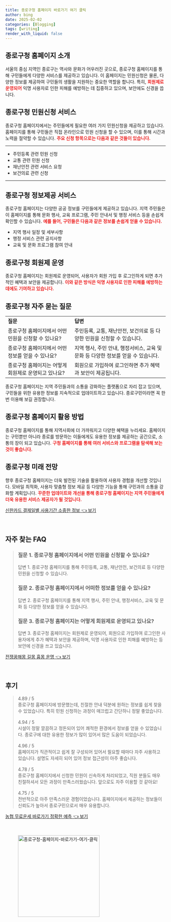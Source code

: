 ```yaml
---
title: 종로구청 홈페이지 바로가기 여기 클릭
author: bing
date: 2025-02-02
categories: [Blogging]
tags: [writing]
render_with_liquid: false
---
```



<h2 id='종로구청_홈페이지_소개'>종로구청 홈페이지 소개</h2>

<p>서울의 중심 지역인 종로구는 역사와 문화가 어우러진 곳으로, 종로구청 홈페이지를 통해 구민들에게 다양한 서비스를 제공하고 있습니다. 이 홈페이지는 민원신청은 물론, 다양한 정보를 제공하여 구민들의 생활을 지원하는 중요한 역할을 합니다. 특히, <b><span style="color: #ee2323;">회원제로 운영되어</span></b> 익명 사용자로 인한 피해를 예방하는 데 집중하고 있으며, 보안에도 신경을 씁니다.</p>

<h2 id='종로구청_민원신청_서비스'>종로구청 민원신청 서비스</h2>

<p>종로구청 홈페이지에서는 주민들에게 필요한 여러 가지 민원신청을 제공하고 있습니다. 홈페이지를 통해 구민들은 직접 온라인으로 민원 신청을 할 수 있으며, 이를 통해 시간과 노력을 절약할 수 있습니다. <b><span style="color: #ee2323;">주요 신청 항목으로는 다음과 같은 것들이 있습니다.</span></b></p>

<hr />

<ul>
    <li>주민등록 관련 민원 신청</li>
    <li>교통 관련 민원 신청</li>
    <li>재난안전 관련 서비스 요청</li>
    <li>보건의료 관련 신청</li>
</ul>

<hr />

<h2 id='종로구청_정보제공_서비스'>종로구청 정보제공 서비스</h2>

<p>종로구청 홈페이지는 다양한 공공 정보를 구민들에게 제공하고 있습니다. 지역 주민들은 이 홈페이지를 통해 문화 행사, 교육 프로그램, 주민 안내서 및 행정 서비스 등을 손쉽게 확인할 수 있습니다. <b><span style="color: #ee2323;">예를 들어, 구민들은 다음과 같은 정보를 손쉽게 얻을 수 있습니다.</span></b></p>

<ul>
    <li>지역 행사 일정 및 세부사항</li>
    <li>행정 서비스 관련 공지사항</li>
    <li>교육 및 문화 프로그램 참여 안내</li>
</ul>

<h2 id='종로구청_회원제_운영'>종로구청 회원제 운영</h2>

<p>종로구청 홈페이지는 회원제로 운영되어, 사용자가 회원 가입 후 로그인하게 되면 추가적인 혜택과 보안을 제공합니다. <b><span style="color: #ee2323;">이와 같은 방식은 익명 사용자로 인한 피해를 예방하는 데에도 기여하고 있습니다.</span></b></p>

<h2 id='종로구청_자주_묻는_질문'>종로구청 자주 묻는 질문</h2>

<table>
    <tr>
        <td><b>질문</b></td>
        <td><b>답변</b></td>
    </tr>
    <tr>
        <td>종로구청 홈페이지에서 어떤 민원을 신청할 수 있나요?</td>
        <td>주민등록, 교통, 재난안전, 보건의료 등 다양한 민원을 신청할 수 있습니다.</td>
    </tr>
    <tr>
        <td>종로구청 홈페이지에서 어떤 정보를 얻을 수 있나요?</td>
        <td>지역 행사, 주민 안내, 행정서비스, 교육 및 문화 등 다양한 정보를 얻을 수 있습니다.</td>
    </tr>
    <tr>
        <td>종로구청 홈페이지는 어떻게 회원제로 운영되고 있나요?</td>
        <td>회원으로 가입하여 로그인하면 추가 혜택과 보안이 제공됩니다.</td>
    </tr>
</table>

<p>종로구청 홈페이지는 지역 주민들과의 소통을 강화하는 플랫폼으로 자리 잡고 있으며, 구민들을 위한 유용한 정보를 지속적으로 업데이트하고 있습니다. 종로구민이라면 꼭 한 번 이용해 보길 권장합니다.</p>

<h2 id='종로구청_홈페이지_활용'>종로구청 홈페이지 활용 방법</h2>

<p>종로구청 홈페이지를 통해 지역사회에 더 가까워지고 다양한 혜택을 누리세요. 홈페이지는 구민뿐만 아니라 종로를 방문하는 이들에게도 유용한 정보를 제공하는 공간으로, 소통의 장이 되고 있습니다. <b><span style="color: #ee2323;">구청 홈페이지를 통해 여러 서비스와 프로그램을 탐색해 보는 것이 좋습니다.</span></b></p>

<h2 id='종로구청_미래_전망'>종로구청 미래 전망</h2>

<p>향후 종로구청 홈페이지는 더욱 발전된 기술을 활용하여 사용자 경험을 개선할 것입니다. 모바일 최적화, 사용자 맞춤형 정보 제공 등 다양한 기능을 통해 구민과의 소통을 강화할 계획입니다. <b><span style="color: #ee2323;">꾸준한 업데이트와 개선을 통해 종로구청 홈페이지는 지역 주민들에게 더욱 유용한 서비스 제공자가 될 것입니다.</span></b></p>


<p><a class="click-button" title="신한카드 결제일별 사용기간 소중한 정보" href="https://24nara.github.io/posts/%EC%8B%A0%ED%95%9C%EC%B9%B4%EB%93%9C-%EA%B2%B0%EC%A0%9C%EC%9D%BC%EB%B3%84-%EC%82%AC%EC%9A%A9%EA%B8%B0%EA%B0%84-%EC%86%8C%EC%A4%91%ED%95%9C-%EC%A0%95%EB%B3%B4/" rel="dofollow">신한카드 결제일별 사용기간 소중한 정보 👈 보기</a></p><br>
<h2 id='자주_찾는_FAQ'>자주 찾는 FAQ</h2>
<div itemscope="" itemtype="https://schema.org/FAQPage"> 
<blockquote> 
<div itemscope="" itemprop="mainEntity" itemtype="https://schema.org/Question"> 
<h3 itemprop="name">질문 1. 종로구청 홈페이지에서 어떤 민원을 신청할 수 있나요?</h3> 
<div itemscope="" itemprop="acceptedAnswer" itemtype="https://schema.org/Answer"> 
<span itemprop="text"> 
<p>답변 1. 종로구청 홈페이지를 통해 주민등록, 교통, 재난안전, 보건의료 등 다양한 민원을 신청할 수 있습니다.</p> 
</span> 
</div> 
</div> 

<div itemscope="" itemprop="mainEntity" itemtype="https://schema.org/Question"> 
<h3 itemprop="name">질문 2. 종로구청 홈페이지에서 어떠한 정보를 얻을 수 있나요?</h3> 
<div itemscope="" itemprop="acceptedAnswer" itemtype="https://schema.org/Answer"> 
<span itemprop="text"> 
<p>답변 2. 종로구청 홈페이지를 통해 지역 행사, 주민 안내, 행정서비스, 교육 및 문화 등 다양한 정보를 얻을 수 있습니다.</p> 
</span> 
</div> 
</div> 

<div itemscope="" itemprop="mainEntity" itemtype="https://schema.org/Question"> 
<h3 itemprop="name">질문 3. 종로구청 홈페이지는 어떻게 회원제로 운영되고 있나요?</h3> 
<div itemscope="" itemprop="acceptedAnswer" itemtype="https://schema.org/Answer"> 
<span itemprop="text"> 
<p>답변 3. 종로구청 홈페이지는 회원제로 운영되어, 회원으로 가입하여 로그인한 사용자에게 추가 혜택과 보안을 제공하며, 익명 사용자로 인한 피해를 예방하는 등 보안에 신경을 쓰고 있습니다.</p> 
</span> 
</div> 
</div> 
</blockquote> 
</div>
<p><a class="click-button" title="전쟁꿈해몽 길몽 흉몽 운명" href="https://24nara.github.io/posts/%EC%A0%84%EC%9F%81%EA%BF%88%ED%95%B4%EB%AA%BD-%EA%B8%B8%EB%AA%BD-%ED%9D%89%EB%AA%BD-%EC%9A%B4%EB%AA%85/" rel="dofollow">전쟁꿈해몽 길몽 흉몽 운명 👈 보기</a></p><br>
<h2 id='후기'>후기</h2>
<div itemscope itemtype="https://schema.org/Product">
  <blockquote>
  <div itemprop="review" itemscope itemtype="https://schema.org/Review">
      <div itemprop="reviewRating" itemscope itemtype="https://schema.org/Rating"> <span itemprop="ratingValue">4.89</span> / <span itemprop="bestRating">5</span> </div>
      <span itemprop="reviewBody">종로구청 홈페이지에 방문했는데, 친절한 안내 덕분에 원하는 정보를 쉽게 찾을 수 있었습니다. 특히 민원 신청하는 과정이 매끄럽고 간단하니 정말 좋았습니다.</span>
  </div>
  <br>
  <div itemprop="review" itemscope itemtype="https://schema.org/Review">
      <div itemprop="reviewRating" itemscope itemtype="https://schema.org/Rating"> <span itemprop="ratingValue">4.94</span> / <span itemprop="bestRating">5</span> </div>
      <span itemprop="reviewBody">시설이 정말 깔끔하고 정돈되어 있어 쾌적한 환경에서 정보를 얻을 수 있었습니다. 종로구에 대한 유용한 정보가 많이 있어서 많은 도움이 되었습니다.</span>
  </div>
  <br>
  <div itemprop="review" itemscope itemtype="https://schema.org/Review">
      <div itemprop="reviewRating" itemscope itemtype="https://schema.org/Rating"> <span itemprop="ratingValue">4.96</span> / <span itemprop="bestRating">5</span> </div>
      <span itemprop="reviewBody">홈페이지가 직관적이고 쉽게 잘 구성되어 있어서 필요할 때마다 자주 사용하고 있습니다. 설명도 자세히 되어 있어 정보 접근성이 아주 좋습니다.</span>
  </div>
  <br>
  <div itemprop="review" itemscope itemtype="https://schema.org/Review">
      <div itemprop="reviewRating" itemscope itemtype="https://schema.org/Rating"> <span itemprop="ratingValue">4.78</span> / <span itemprop="bestRating">5</span> </div>
      <span itemprop="reviewBody">종로구청 홈페이지에서 신청한 민원이 신속하게 처리되었고, 직원 분들도 매우 친절하셔서 모든 과정이 만족스러웠습니다. 앞으로도 자주 이용할 것 같아요!</span>
  </div>
  <br>
  <div itemprop="review" itemscope itemtype="https://schema.org/Review">
      <div itemprop="reviewRating" itemscope itemtype="https://schema.org/Rating"> <span itemprop="ratingValue">4.75</span> / <span itemprop="bestRating">5</span> </div>
      <span itemprop="reviewBody">전반적으로 아주 만족스러운 경험이었습니다. 홈페이지에서 제공하는 정보들이 신뢰도가 높아서 종로구민으로서 매우 유용합니다.</span>
  </div>
  </blockquote>
</div>
<p><a class="click-button" title="농협 무료운세 바로가기 정확한 예측" href="https://24nara.github.io/posts/%EB%86%8D%ED%98%91-%EB%AC%B4%EB%A3%8C%EC%9A%B4%EC%84%B8-%EB%B0%94%EB%A1%9C%EA%B0%80%EA%B8%B0-%EC%A0%95%ED%99%95%ED%95%9C-%EC%98%88%EC%B8%A1/" rel="dofollow">농협 무료운세 바로가기 정확한 예측 👈 보기</a></p><br>
<figure class="image"><img src="https://24nara.github.io/assets/img/thumbnail/종로구청-홈페이지-바로가기-여기-클릭.webp" alt="종로구청-홈페이지-바로가기-여기-클릭" width="256" height="256"></figure>